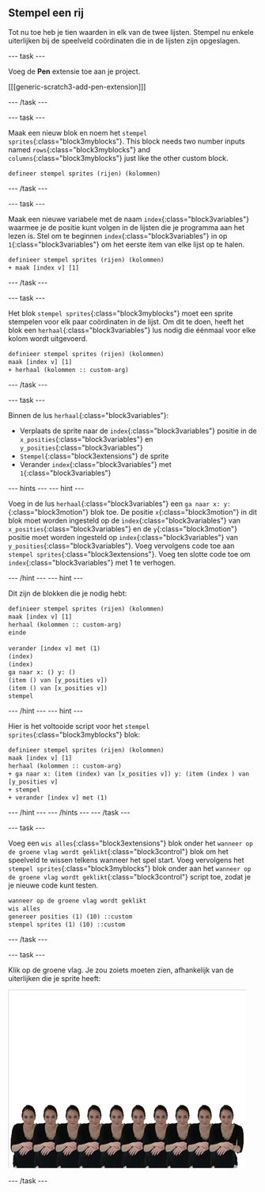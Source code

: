 ## Stempel een rij

Tot nu toe heb je tien waarden in elk van de twee lijsten. Stempel nu enkele uiterlijken bij de speelveld coördinaten die in de lijsten zijn opgeslagen.

\--- task \---

Voeg de **Pen** extensie toe aan je project.

[[[generic-scratch3-add-pen-extension]]]

\--- /task \---

\--- task \---

Maak een nieuw blok en noem het `stempel sprites`{:class="block3myblocks"}. This block needs two number inputs named `rows`{:class="block3myblocks"} and `columns`{:class="block3myblocks"} just like the other custom block.

```blocks3
defineer stempel sprites (rijen) (kolommen)
```

\--- /task \---

\--- task \---

Maak een nieuwe variabele met de naam `index`{:class="block3variables"} waarmee je de positie kunt volgen in de lijsten die je programma aan het lezen is. Stel om te beginnen `index`{:class="block3variables"} in op `1`{:class="block3variables"} om het eerste item van elke lijst op te halen.

```blocks3
definieer stempel sprites (rijen) (kolommen)
+ maak [index v] [1]
```

\--- /task \---

\--- task \---

Het blok `stempel sprites`{:class="block3myblocks"} moet een sprite stempelen voor elk paar coördinaten in de lijst. Om dit te doen, heeft het blok een `herhaal`{:class="block3variables"} lus nodig die éénmaal voor elke kolom wordt uitgevoerd.

```blocks3
definieer stempel sprites (rijen) (kolommen)
maak [index v] [1]
+ herhaal (kolommen :: custom-arg)
```

\--- /task \---

\--- task \---

Binnen de lus `herhaal`{:class="block3variables"}:

- Verplaats de sprite naar de `index`{:class="block3variables"} positie in de `x_posities`{:class="block3variables"} en `y_posities`{:class="block3variables"}
- `Stempel`{:class="block3extensions"} de sprite
- Verander `index`{:class="block3variables"} met `1`{:class="block3variables"}

\--- hints \--- \--- hint \---

Voeg in de lus `herhaal`{:class="block3variables"} een `ga naar x: y:`{:class="block3motion"} blok toe. De positie `x`{:class="block3motion"} in dit blok moet worden ingesteld op de `index`{:class="block3variables"} van `x_posities`{:class="block3variables"} en de `y`{:class="block3motion"} positie moet worden ingesteld op `index`{:class="block3variables"} van `y_posities`{:class="block3variables"}. Voeg vervolgens code toe aan `stempel sprites`{:class="block3extensions"}. Voeg ten slotte code toe om `index`{:class="block3variables"} met 1 te verhogen.

\--- /hint \--- \--- hint \---

Dit zijn de blokken die je nodig hebt:

```blocks3
definieer stempel sprites (rijen) (kolommen)
maak [index v] [1]
herhaal (kolommen :: custom-arg)
einde

verander [index v] met (1)
(index) 
(index) 
ga naar x: () y: ()
(item () van [y_posities v])
(item () van [x_posities v])
stempel
```

\--- /hint \--- \--- hint \---

Hier is het voltooide script voor het `stempel sprites`{:class="block3myblocks"} blok:

```blocks3
definieer stempel sprites (rijen) (kolommen)
maak [index v] [1]
herhaal (kolommen :: custom-arg)
+ ga naar x: (item (index) van [x_posities v]) y: (item (index ) van [y_posities v]
+ stempel
+ verander [index v] met (1)
```

\--- /hint \--- \--- /hints \--- \--- /task \---

\--- task \---

Voeg een `wis alles`{:class="block3extensions"} blok onder het `wanneer op de groene vlag wordt geklikt`{:class="block3control"} blok om het speelveld te wissen telkens wanneer het spel start. Voeg vervolgens het `stempel sprites`{:class="block3myblocks"} blok onder aan het `wanneer op de groene vlag wordt geklikt`{:class="block3control"} script toe, zodat je je nieuwe code kunt testen.

```blocks3
wanneer op de groene vlag wordt geklikt
wis alles
genereer posities (1) (10) ::custom
stempel sprites (1) (10) ::custom
```

\--- /task \---

\--- task \---

Klik op de groene vlag. Je zou zoiets moeten zien, afhankelijk van de uiterlijken die je sprite heeft:

![gestempelde sprites](images/stamped_sprites.png)

\--- /task \---